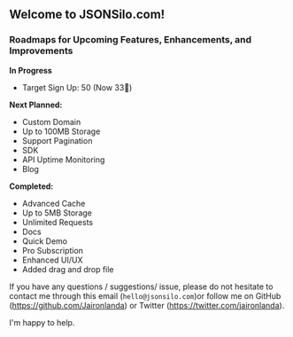 ## Welcome to JSONSilo.com!

### Roadmaps for Upcoming Features, Enhancements, and Improvements

**In Progress**
- Target Sign Up: 50 (Now 33🎉)
 

**Next Planned:**
- Custom Domain
- Up to 100MB Storage
- Support Pagination
- SDK
- API Uptime Monitoring
- Blog

**Completed:**
- Advanced Cache
- Up to 5MB Storage
- Unlimited Requests
- Docs
- Quick Demo
- Pro Subscription
- Enhanced UI/UX
- Added drag and drop file

If you have any questions / suggestions/ issue, please do not hesitate to contact me through this email (`hello@jsonsilo.com`)or follow me on GitHub (https://github.com/Jaironlanda) or Twitter (https://twitter.com/jaironlanda).

I'm happy to help.

